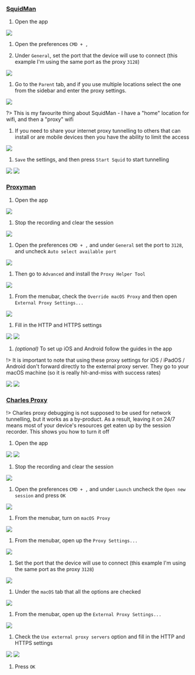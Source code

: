 ### [SquidMan](https://squidman.net/squidman/)

1. Open the app

 ![](../assets/macOS/image14.jpg)

1. Open the preferences `CMD + ,`

1. Under `General`, set the port that the device will use to connect (this example I'm using the same port as the proxy `3128`)

 ![](../assets/macOS/image15.jpg)

1. Go to the `Parent` tab, and if you use multiple locations select the one from the sidebar and enter the proxy settings.

 ![](../assets/macOS/image16.jpg)

 ?> This is my favourite thing about SquidMan - I have a "home" location for wifi, and then a "proxy" wifi

1. If you need to share your internet proxy tunnelling to others that can install or are mobile devices then you have the ability to limit the access

 ![](../assets/macOS/image17.jpg)

1. `Save` the settings, and then press `Start Squid` to start tunnelling

 ![](../assets/macOS/image18.jpg)
 ![](../assets/macOS/image19.jpg)

### [Proxyman](https://proxyman.io)

1. Open the app

 ![](../assets/macOS/image31.jpg)

1. Stop the recording and clear the session

 ![](../assets/macOS/image32.jpg)

1. Open the preferences `CMD + ,` and under `General` set the port to `3128`, and uncheck `Auto select available port`

 ![](../assets/macOS/image33.jpg)

1. Then go to `Advanced` and install the `Proxy Helper Tool`

 ![](../assets/macOS/image34.jpg)

1. From the menubar, check the `Override macOS Proxy` and then open `External Proxy Settings...`

 ![](../assets/macOS/image35.jpg)

1. Fill in the HTTP and HTTPS settings

 ![](../assets/macOS/image36.jpg)
 ![](../assets/macOS/image37.jpg)

1. _(optional)_ To set up iOS and Android follow the guides in the app

 !> It is important to note that using these proxy settings for iOS / iPadOS / Android don't forward directly to the external proxy server. They go to your macOS machine (so it is really hit-and-miss with success rates)

 ![](../assets/macOS/image38.jpg)
 ![](../assets/macOS/image39.jpg)

### [Charles Proxy](https://www.charlesproxy.com)

!> Charles proxy debugging is not supposed to be used for network tunnelling, but it works as a by-product. As a result, leaving it on 24/7 means most of your device's resources get eaten up by the session recorder. This shows you how to turn it off

1. Open the app

 ![](../assets/macOS/image20.jpg)
 ![](../assets/macOS/image21.jpg)

1. Stop the recording and clear the session

 ![](../assets/macOS/image22.jpg)

1. Open the preferences `CMD + ,` and under `Launch` uncheck the `Open new session` and press `OK`

 ![](../assets/macOS/image23.jpg)

1. From the menubar, turn on `macOS Proxy`

 ![](../assets/macOS/image24.jpg)

1. From the menubar, open up the `Proxy Settings...`

 ![](../assets/macOS/image25.jpg)

1. Set the port that the device will use to connect (this example I'm using the same port as the proxy `3128`)

 ![](../assets/macOS/image26.jpg)

1. Under the `macOS` tab that all the options are checked

 ![](../assets/macOS/image27.jpg)

1. From the menubar, open up the `External Proxy Settings...`

 ![](../assets/macOS/image28.jpg)

1. Check the `Use external proxy servers` option and fill in the HTTP and HTTPS settings

 ![](../assets/macOS/image29.jpg)
 ![](../assets/macOS/image30.jpg)

1. Press `OK`
